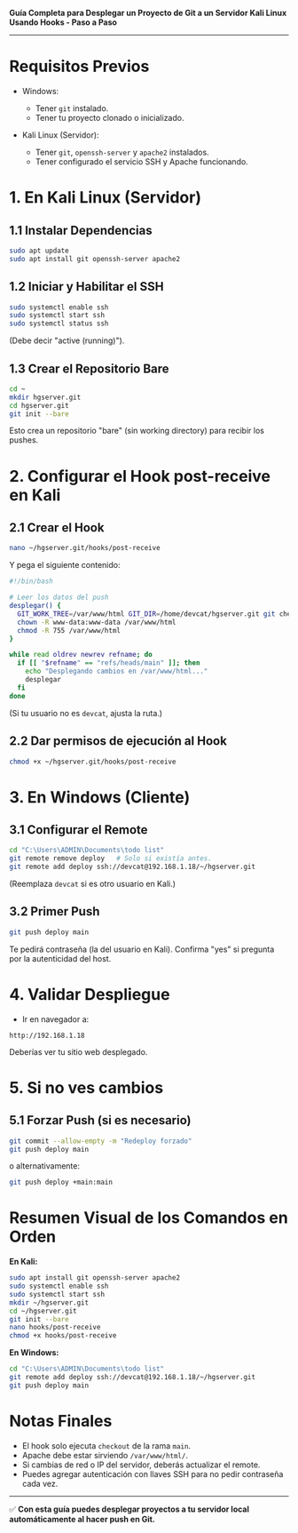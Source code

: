 **Guía Completa para Desplegar un Proyecto de Git a un Servidor Kali Linux Usando Hooks - Paso a Paso**

---

# Requisitos Previos

- Windows:
  - Tener `git` instalado.
  - Tener tu proyecto clonado o inicializado.

- Kali Linux (Servidor):
  - Tener `git`, `openssh-server` y `apache2` instalados.
  - Tener configurado el servicio SSH y Apache funcionando.


# 1. En Kali Linux (Servidor)

## 1.1 Instalar Dependencias

```bash
sudo apt update
sudo apt install git openssh-server apache2
```

## 1.2 Iniciar y Habilitar el SSH

```bash
sudo systemctl enable ssh
sudo systemctl start ssh
sudo systemctl status ssh
```
(Debe decir "active (running)").


## 1.3 Crear el Repositorio Bare

```bash
cd ~
mkdir hgserver.git
cd hgserver.git
git init --bare
```

Esto crea un repositorio "bare" (sin working directory) para recibir los pushes.


# 2. Configurar el Hook post-receive en Kali

## 2.1 Crear el Hook

```bash
nano ~/hgserver.git/hooks/post-receive
```

Y pega el siguiente contenido:

```bash
#!/bin/bash

# Leer los datos del push
desplegar() {
  GIT_WORK_TREE=/var/www/html GIT_DIR=/home/devcat/hgserver.git git checkout -f main
  chown -R www-data:www-data /var/www/html
  chmod -R 755 /var/www/html
}

while read oldrev newrev refname; do
  if [[ "$refname" == "refs/heads/main" ]]; then
    echo "Desplegando cambios en /var/www/html..."
    desplegar
  fi
done
```

(Si tu usuario no es `devcat`, ajusta la ruta.)

## 2.2 Dar permisos de ejecución al Hook

```bash
chmod +x ~/hgserver.git/hooks/post-receive
```


# 3. En Windows (Cliente)

## 3.1 Configurar el Remote

```bash
cd "C:\Users\ADMIN\Documents\todo list"
git remote remove deploy   # Solo si existía antes.
git remote add deploy ssh://devcat@192.168.1.18/~/hgserver.git
```

(Reemplaza `devcat` si es otro usuario en Kali.)

## 3.2 Primer Push

```bash
git push deploy main
```

Te pedirá contraseña (la del usuario en Kali). Confirma "yes" si pregunta por la autenticidad del host.


# 4. Validar Despliegue

- Ir en navegador a:

```
http://192.168.1.18
```

Deberías ver tu sitio web desplegado.


# 5. Si no ves cambios

## 5.1 Forzar Push (si es necesario)

```bash
git commit --allow-empty -m "Redeploy forzado"
git push deploy main
```

o alternativamente:

```bash
git push deploy +main:main
```


# Resumen Visual de los Comandos en Orden

**En Kali:**
```bash
sudo apt install git openssh-server apache2
sudo systemctl enable ssh
sudo systemctl start ssh
mkdir ~/hgserver.git
cd ~/hgserver.git
git init --bare
nano hooks/post-receive
chmod +x hooks/post-receive
```

**En Windows:**
```bash
cd "C:\Users\ADMIN\Documents\todo list"
git remote add deploy ssh://devcat@192.168.1.18/~/hgserver.git
git push deploy main
```


# Notas Finales

- El hook solo ejecuta `checkout` de la rama `main`.
- Apache debe estar sirviendo `/var/www/html/`.
- Si cambias de red o IP del servidor, deberás actualizar el remote.
- Puedes agregar autenticación con llaves SSH para no pedir contraseña cada vez.

---

✅ **Con esta guía puedes desplegar proyectos a tu servidor local automáticamente al hacer push en Git.**

